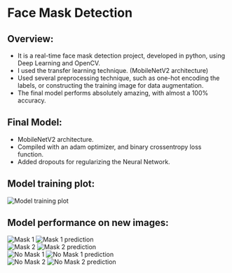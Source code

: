 # Face Mask Detection
## Overview:
* It is a real-time face mask detection project, developed in python, using Deep Learning and OpenCV.
* I used the transfer learning technique. (MobileNetV2 architecture)
* Used several preprocessing technique, such as one-hot encoding the labels, or constructing the training image for data augmentation.
* The final model performs absolutely amazing, with almost a 100% accuracy.

## Final Model:
* MobileNetV2 architecture.
* Compiled with an adam optimizer, and binary crossentropy loss function.
* Added dropouts for regularizing the Neural Network.

## Model training plot:
![](https://github.com/nctung4/Face_Mask_Detection/blob/main/plot/model_training_plot.png "Model training plot")

## Model performance on new images:
![](https://github.com/nctung4/Face_Mask_Detection/blob/main/try_model_with_new_images/Mask1_resized.jpg "Mask 1") ![](https://github.com/nctung4/Face_Mask_Detection/blob/main/try_model_with_new_images/mask_2_pred_resized.jpg "Mask 1 prediction")
<br>
![](https://github.com/nctung4/Face_Mask_Detection/blob/main/try_model_with_new_images/Mask_2_resized.jpg "Mask 2") ![](https://github.com/nctung4/Face_Mask_Detection/blob/main/try_model_with_new_images/Mask2_pred_resized.jpg "Mask 2 prediction")
<br>
![](https://github.com/nctung4/Face_Mask_Detection/blob/main/try_model_with_new_images/No_Mask_1_resized.jpg "No Mask 1") ![](https://github.com/nctung4/Face_Mask_Detection/blob/main/try_model_with_new_images/No_Mask_1_pred_resized.jpg "No Mask 1 prediction")
<br>
![](https://github.com/nctung4/Face_Mask_Detection/blob/main/try_model_with_new_images/No_Mask_2_resized.jpg "No Mask 2") ![](https://github.com/nctung4/Face_Mask_Detection/blob/main/try_model_with_new_images/No_Mask_2_pred_resized.jpg "No Mask 2 prediction")
